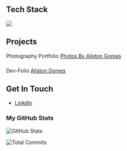 ## Tech Stack
<p align="start">
    <img src="https://skillicons.dev/icons?i=html,css,js,ts,react,vue,nodejs,express,pinia,redux,tailwind,materialui,vuetify,mongodb,mysql" />
</p>

## Projects
Photography Portfolio
[Photos By Aliston Gomes](https://photos-by-aliston-gomes.vercel.app)
###
Dev-Folio
[Aliston Gomes](https://aliston-gomes-dev.vercel.app)
###
## Get In Touch 
- [Linkdin](https://www.linkedin.com/in/aliston-inas-gomes-637787230utm_source=share&utm_campaign=share_via&utm_content=profile&utm_medium=ios_app)
### My GitHub Stats
![GitHub Stats](https://github-readme-stats.vercel.app/api?username=aliston4&show_icons=true&count_private=true&include_all_commits=true)

![Total Commits](https://komarev.com/ghpvc/?username=aliston4&label=Commits&color=blue&style=flat-square)


